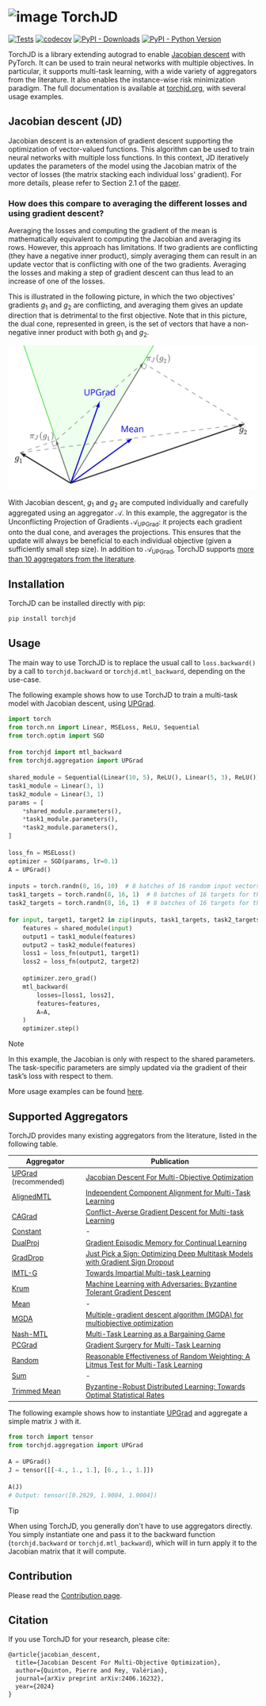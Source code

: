# ![image](docs/source/icons/favicon-32x32.png) TorchJD

[![Tests](https://github.com/TorchJD/torchjd/actions/workflows/tests.yml/badge.svg)](https://github.com/TorchJD/torchjd/actions/workflows/tests.yml)
[![codecov](https://codecov.io/gh/TorchJD/torchjd/graph/badge.svg?token=8AUCZE76QH)](https://codecov.io/gh/TorchJD/torchjd)
[![PyPI - Downloads](https://img.shields.io/pypi/dm/torchjd)](https://pypistats.org/packages/torchjd)
[![PyPI - Python Version](https://img.shields.io/pypi/pyversions/torchjd)](https://pypi.org/project/torchjd/)

TorchJD is a library extending autograd to enable
[Jacobian descent](https://arxiv.org/pdf/2406.16232) with PyTorch. It can be used to train neural
networks with multiple objectives. In particular, it supports multi-task learning, with a wide
variety of aggregators from the literature. It also enables the instance-wise risk minimization
paradigm. The full documentation is available at [torchjd.org](https://torchjd.org), with several
usage examples.

## Jacobian descent (JD)
Jacobian descent is an extension of gradient descent supporting the optimization of vector-valued
functions. This algorithm can be used to train neural networks with multiple loss functions. In this
context, JD iteratively updates the parameters of the model using the Jacobian matrix of the vector
of losses (the matrix stacking each individual loss' gradient). For more details, please refer to
Section 2.1 of the [paper](https://arxiv.org/pdf/2406.16232).

### How does this compare to averaging the different losses and using gradient descent?

Averaging the losses and computing the gradient of the mean is mathematically equivalent to
computing the Jacobian and averaging its rows. However, this approach has limitations. If two
gradients are conflicting (they have a negative inner product), simply averaging them can result in
an update vector that is conflicting with one of the two gradients. Averaging the losses and making
a step of gradient descent can thus lead to an increase of one of the losses.

This is illustrated in the following picture, in which the two objectives' gradients $g_1$ and $g_2$
are conflicting, and averaging them gives an update direction that is detrimental to the first
objective. Note that in this picture, the dual cone, represented in green, is the set of vectors
that have a non-negative inner product with both $g_1$ and $g_2$.

![image](docs/source/_static/direction_upgrad_mean.svg)

With Jacobian descent, $g_1$ and $g_2$ are computed individually and carefully aggregated using an
aggregator $\mathcal A$. In this example, the aggregator is the Unconflicting Projection of
Gradients $\mathcal A_{\text{UPGrad}}$: it
projects each gradient onto the dual cone, and averages the projections. This ensures that the
update will always be beneficial to each individual objective (given a sufficiently small step
size). In addition to $\mathcal A_{\text{UPGrad}}$, TorchJD supports
[more than 10 aggregators from the literature](https://torchjd.org/docs/aggregation).

## Installation
<!-- start installation -->
TorchJD can be installed directly with pip:
```bash
pip install torchjd
```
<!-- end installation -->

## Usage
The main way to use TorchJD is to replace the usual call to `loss.backward()` by a call to
`torchjd.backward` or `torchjd.mtl_backward`, depending on the use-case.

The following example shows how to use TorchJD to train a multi-task model with Jacobian descent,
using [UPGrad](https://torchjd.org/docs/aggregation/upgrad/).

```python
import torch
from torch.nn import Linear, MSELoss, ReLU, Sequential
from torch.optim import SGD

from torchjd import mtl_backward
from torchjd.aggregation import UPGrad

shared_module = Sequential(Linear(10, 5), ReLU(), Linear(5, 3), ReLU())
task1_module = Linear(3, 1)
task2_module = Linear(3, 1)
params = [
    *shared_module.parameters(),
    *task1_module.parameters(),
    *task2_module.parameters(),
]

loss_fn = MSELoss()
optimizer = SGD(params, lr=0.1)
A = UPGrad()

inputs = torch.randn(8, 16, 10)  # 8 batches of 16 random input vectors of length 10
task1_targets = torch.randn(8, 16, 1)  # 8 batches of 16 targets for the first task
task2_targets = torch.randn(8, 16, 1)  # 8 batches of 16 targets for the second task

for input, target1, target2 in zip(inputs, task1_targets, task2_targets):
    features = shared_module(input)
    output1 = task1_module(features)
    output2 = task2_module(features)
    loss1 = loss_fn(output1, target1)
    loss2 = loss_fn(output2, target2)

    optimizer.zero_grad()
    mtl_backward(
        losses=[loss1, loss2],
        features=features,
        A=A,
    )
    optimizer.step()
```

> [!NOTE]
> In this example, the Jacobian is only with respect to the shared parameters. The task-specific
> parameters are simply updated via the gradient of their task’s loss with respect to them.

More usage examples can be found [here](https://torchjd.org/examples/).

## Supported Aggregators
TorchJD provides many existing aggregators from the literature, listed in the following table.

<!-- recommended aggregators first, then alphabetical order -->
| Aggregator                                                           | Publication                                                                                                                                                         |
|----------------------------------------------------------------------|---------------------------------------------------------------------------------------------------------------------------------------------------------------------|
| [UPGrad](https://torchjd.org/docs/aggregation/upgrad/) (recommended) | [Jacobian Descent For Multi-Objective Optimization](https://arxiv.org/pdf/2406.16232)                                                                               |
| [AlignedMTL](https://torchjd.org/docs/aggregation/aligned_mtl/)      | [Independent Component Alignment for Multi-Task Learning](https://arxiv.org/pdf/2305.19000)                                                                         |
| [CAGrad](https://torchjd.org/docs/aggregation/cagrad/)               | [Conflict-Averse Gradient Descent for Multi-task Learning](https://arxiv.org/pdf/2110.14048)                                                                        |
| [Constant](https://torchjd.org/docs/aggregation/constant/)           | -                                                                                                                                                                   |
| [DualProj](https://torchjd.org/docs/aggregation/dualproj/)           | [Gradient Episodic Memory for Continual Learning](https://arxiv.org/pdf/1706.08840)                                                                                 |
| [GradDrop](https://torchjd.org/docs/aggregation/graddrop/)           | [Just Pick a Sign: Optimizing Deep Multitask Models with Gradient Sign Dropout](https://arxiv.org/pdf/2010.06808)                                                   |
| [IMTL-G](https://torchjd.org/docs/aggregation/imtl_g/)               | [Towards Impartial Multi-task Learning](https://discovery.ucl.ac.uk/id/eprint/10120667/)                                                                            |
| [Krum](https://torchjd.org/docs/aggregation/krum/)                   | [Machine Learning with Adversaries: Byzantine Tolerant Gradient Descent](https://proceedings.neurips.cc/paper/2017/file/f4b9ec30ad9f68f89b29639786cb62ef-Paper.pdf) |
| [Mean](https://torchjd.org/docs/aggregation/mean/)                   | -                                                                                                                                                                   |
| [MGDA](https://torchjd.org/docs/aggregation/mgda/)                   | [Multiple-gradient descent algorithm (MGDA) for multiobjective optimization](https://www.sciencedirect.com/science/article/pii/S1631073X12000738)                   |
| [Nash-MTL](https://torchjd.org/docs/aggregation/nash_mtl/)           | [Multi-Task Learning as a Bargaining Game](https://arxiv.org/pdf/2202.01017)                                                                                        |
| [PCGrad](https://torchjd.org/docs/aggregation/pcgrad/)               | [Gradient Surgery for Multi-Task Learning](https://arxiv.org/pdf/2001.06782)                                                                                        |
| [Random](https://torchjd.org/docs/aggregation/random/)               | [Reasonable Effectiveness of Random Weighting: A Litmus Test for Multi-Task Learning](https://arxiv.org/pdf/2111.10603)                                             |
| [Sum](https://torchjd.org/docs/aggregation/sum/)                     | -                                                                                                                                                                   |
| [Trimmed Mean](https://torchjd.org/docs/aggregation/trimmed_mean/)   | [Byzantine-Robust Distributed Learning: Towards Optimal Statistical Rates](https://proceedings.mlr.press/v80/yin18a/yin18a.pdf)                                     |

The following example shows how to instantiate
[UPGrad](https://torchjd.org/docs/aggregation/upgrad/) and aggregate a simple matrix `J` with it.
```python
from torch import tensor
from torchjd.aggregation import UPGrad

A = UPGrad()
J = tensor([[-4., 1., 1.], [6., 1., 1.]])

A(J)
# Output: tensor([0.2929, 1.9004, 1.9004])
```

> [!TIP]
> When using TorchJD, you generally don't have to use aggregators directly. You simply instantiate
> one and pass it to the backward function (`torchjd.backward` or `torchjd.mtl_backward`), which
> will in turn apply it to the Jacobian matrix that it will compute.

## Contribution
Please read the [Contribution page](CONTRIBUTING.md).

## Citation
If you use TorchJD for your research, please cite:
```
@article{jacobian_descent,
  title={Jacobian Descent For Multi-Objective Optimization},
  author={Quinton, Pierre and Rey, Valérian},
  journal={arXiv preprint arXiv:2406.16232},
  year={2024}
}
```
